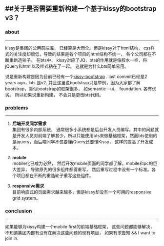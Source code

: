 ##关于是否需要重新构建一个基于kissy的bootstrap v3？ 
---
### about
---
kissy是集团的公用前端库， 已经算是大而全。但是kissy对于html结构， css样式的关注度却很低，导致的结果是各个项目的html结构不统一， 各个公司都在不断重新造轮子。 在bts中， kissy对应了JQ，bts的作用就是像胶水一样，将jQuery和html以及样式粘在了一起。 这就是为什么bts简单易用。  

说是重新构建是因为目前已经有一个[kissy-bootstrap](https://github.com/dxq613/kissy-bootstrap) .  last commit已经是2 years ago，bts 是v2.
并且这里说bootstrap只是举例，因为大家都了解bootstrap，类似bootstrap的框架很多， 如semantic－ui， foundation. 各有优劣。 所以如果说重新构建， 不会只是更改bts代码。 

### problems
----
1. **后端开发同学需求**  <br>
集团有很多内部系统， 通常很多小系统都是后台开发人员编写。其中的问题就是开发人员对前端了解甚少，所以只能使用bts来做基础框架，然而bts使用的是jquery，而后端同学不仅要懂jQuery还要懂Kissy， 这样的提高了开发成本。 

2. **mobile** <br>
mobile化已成为必然， 然后开发mobile页面的同学都了解，mobile和pc的巨大差异， 导致原先的很多组件都得重写， 然后重写过程中没有一个标准。各个项目都在不断的重造轮子重写这些组件。  

3. **responsive需求** <br>
目前响应式的页面需求越来越多，但是kissy却没有一个可用的responsive grid system。 


### conclusion
---

如果能够为kissy构建一个mobile first的前端基础框架， 这些问题都能够解决， 不知道集团内部有没有在解决这些问题的现有项目， 如果有求告知 && I want to join in.
